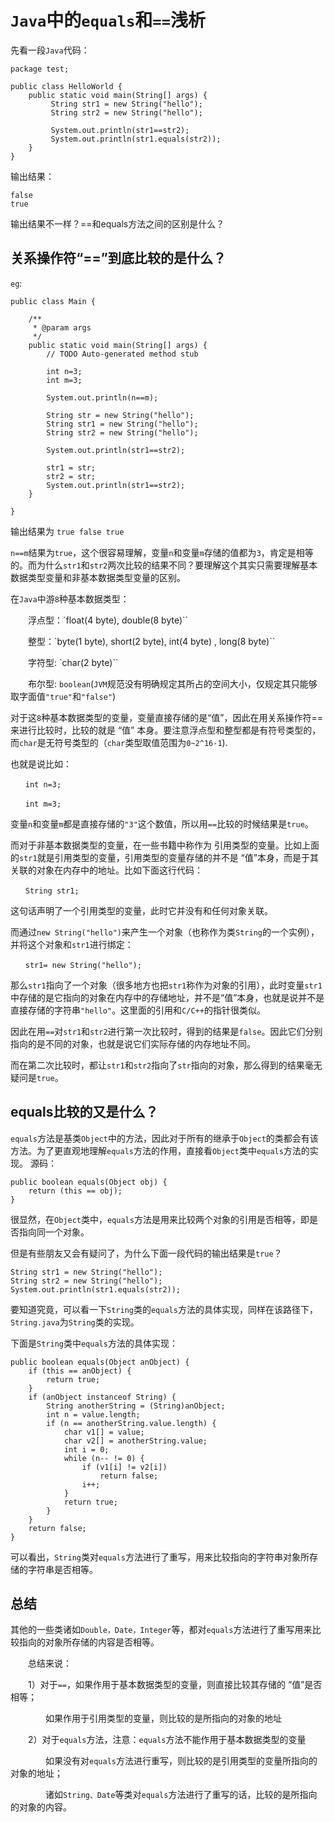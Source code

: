 # `Java`中的`equals`和`==`浅析
先看一段`Java`代码：
```
package test;

public class HelloWorld {
	public static void main(String[] args) {
		 String str1 = new String("hello");
		 String str2 = new String("hello");

		 System.out.println(str1==str2);
		 System.out.println(str1.equals(str2));
	}
}
```
输出结果：
```
false
true
```
输出结果不一样？==和equals方法之间的区别是什么？

## 关系操作符“==”到底比较的是什么？
`eg`:
```
public class Main {

    /**
     * @param args
     */
    public static void main(String[] args) {
        // TODO Auto-generated method stub

        int n=3;
        int m=3;

        System.out.println(n==m);

        String str = new String("hello");
        String str1 = new String("hello");
        String str2 = new String("hello");

        System.out.println(str1==str2);

        str1 = str;
        str2 = str;
        System.out.println(str1==str2);
    }

}
```
输出结果为 `true false true`

`n==m`结果为`true`，这个很容易理解，变量`n`和变量`m`存储的值都为`3`，肯定是相等的。而为什么`str1`和`str2`两次比较的结果不同？要理解这个其实只需要理解基本数据类型变量和非基本数据类型变量的区别。

在`Java`中游`8`种基本数据类型：

　　浮点型：`float(4 byte), double(8 byte)``

　　整型：`byte(1 byte), short(2 byte), int(4 byte) , long(8 byte)``

　　字符型: `char(2 byte)``

　　布尔型: `boolean`(`JVM`规范没有明确规定其所占的空间大小，仅规定其只能够取字面值`"true"`和`"false"`)

对于这`8`种基本数据类型的变量，变量直接存储的是“值”，因此在用关系操作符==来进行比较时，比较的就是 “值” 本身。要注意浮点型和整型都是有符号类型的，而`char`是无符号类型的（`char`类型取值范围为`0~2^16-1`).

也就是说比如：
```
　　int n=3;

　　int m=3;　
```
变量`n`和变量`m`都是直接存储的`"3"`这个数值，所以用`==`比较的时候结果是`true`。

而对于非基本数据类型的变量，在一些书籍中称作为 引用类型的变量。比如上面的`str1`就是引用类型的变量，引用类型的变量存储的并不是 “值”本身，而是于其关联的对象在内存中的地址。比如下面这行代码：
```
　　String str1;
```

这句话声明了一个引用类型的变量，此时它并没有和任何对象关联。

而通过`new String("hello")`来产生一个对象（也称作为类`String`的一个实例），并将这个对象和`str1`进行绑定：
```
　　str1= new String("hello");
```
那么`str1`指向了一个对象（很多地方也把`str1`称作为对象的引用），此时变量`str1`中存储的是它指向的对象在内存中的存储地址，并不是“值”本身，也就是说并不是直接存储的字符串`"hello"`。这里面的引用和`C/C++`的指针很类似。

因此在用`==`对`str1`和`str2`进行第一次比较时，得到的结果是`false`。因此它们分别指向的是不同的对象，也就是说它们实际存储的内存地址不同。

而在第二次比较时，都让`str1`和`str2`指向了`str`指向的对象，那么得到的结果毫无疑问是`true`。
## equals比较的又是什么？
`equals`方法是基类`Object`中的方法，因此对于所有的继承于`Object`的类都会有该方法。为了更直观地理解`equals`方法的作用，直接看`Object`类中`equals`方法的实现。
源码：
```
public boolean equals(Object obj) {
    return (this == obj);
}
```
很显然，在`Object`类中，`equals`方法是用来比较两个对象的引用是否相等，即是否指向同一个对象。

但是有些朋友又会有疑问了，为什么下面一段代码的输出结果是`true`？
```
String str1 = new String("hello");
String str2 = new String("hello");  
System.out.println(str1.equals(str2));
```
要知道究竟，可以看一下`String`类的`equals`方法的具体实现，同样在该路径下，`String.java`为`String`类的实现。

下面是`String`类中`equals`方法的具体实现：
```
public boolean equals(Object anObject) {
    if (this == anObject) {
        return true;
    }
    if (anObject instanceof String) {
        String anotherString = (String)anObject;
        int n = value.length;
        if (n == anotherString.value.length) {
            char v1[] = value;
            char v2[] = anotherString.value;
            int i = 0;
            while (n-- != 0) {
                if (v1[i] != v2[i])
                    return false;
                i++;
            }
            return true;
        }
    }
    return false;
}
```
可以看出，`String`类对`equals`方法进行了重写，用来比较指向的字符串对象所存储的字符串是否相等。

## 总结
其他的一些类诸如`Double，Date，Integer`等，都对`equals`方法进行了重写用来比较指向的对象所存储的内容是否相等。

　　总结来说：

　　1）对于`==`，如果作用于基本数据类型的变量，则直接比较其存储的 “值”是否相等；

　　　　如果作用于引用类型的变量，则比较的是所指向的对象的地址

　　2）对于`equals`方法，注意：`equals`方法不能作用于基本数据类型的变量

　　　　如果没有对`equals`方法进行重写，则比较的是引用类型的变量所指向的对象的地址；

　　　　诸如`String、Date`等类对`equals`方法进行了重写的话，比较的是所指向的对象的内容。
